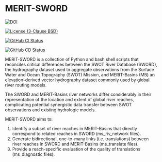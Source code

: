 # MERIT-SWORD
[![DOI](https://zenodo.org/badge/DOI/10.5281/zenodo.13156892.svg)](https://doi.org/10.5281/zenodo.13156892)

[![License (3-Clause BSD)](https://img.shields.io/badge/license-BSD%203--Clause-yellow.svg)](https://github.com/jswade/merit-sword/blob/main/LICENSE)

[![GitHub CI Status](https://github.com/jswade/merit-sword/actions/workflows/github_actions_CI.yml/badge.svg)](https://github.com/jswade/merit-sword/actions/workflows/github_actions_CI.yml)

[![GitHub CD Status](https://github.com/jswade/merit-sword/actions/workflows/github_actions_CD.yml/badge.svg)](https://github.com/jswade/merit-sword/actions/workflows/github_actions_CD.yml)

MERIT-SWORD is a collection of Python and bash shell scripts that reconciles 
critical differences between the SWOT River Database (SWORD), the hydrography 
dataset used to aggregate observations from the Surface Water and Ocean 
Topography (SWOT) Mission, and MERIT-Basins (MB) an elevation-derived vector 
hydrography dataset commonly used by global river routing models.

The SWORD and MERIT-Basins river networks differ considerably in their 
representation of the location and extent of global river reaches, complicating 
potential synergistic data transfer between SWOT observations and existing 
hydrologic models.

MERIT-SWORD aims to:

1.  Identify a subset of river reaches in MERIT-Basins that directly correspond 
to related reaches in SWORD (ms_riv_network files).
2.  Generate bidirectional, one-to-many links (i.e. translations) between river 
reaches in SWORD and MERIT-Basins (ms_translate files).
3.  Provide a reach-specific evaluation of the quality of translations 
(ms_diagnostic files).
